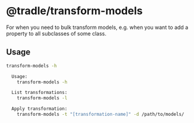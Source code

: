 
# @tradle/transform-models

For when you need to bulk transform models, e.g. when you want to add a property to all subclasses of some class.

## Usage

```sh
transform-models -h

  Usage:
    transform-models -h

  List transformations:
    transform-models -l

  Apply transformation:
    transform-models -t "[transformation-name]" -d /path/to/models/
```
